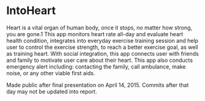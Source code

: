 # IntoHeart

Heart is a vital organ of human body, once it stops, no matter how strong, you are gone.1 This app monitors heart rate all-day and evaluate heart health condition, integrates into everyday exercise training session and help user to control the exercise strength, to reach a better exercise goal, as well as training heart. With social integration, this app connects user with friends and family to motivate user care about their heart. This app also conducts emergency alert including: contacting the family, call ambulance, make noise, or any other viable first aids.

Made public after final presentation on April 14, 2015. Commits after that day may not be updated into report.
